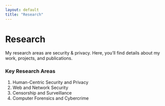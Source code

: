 ```yaml
---
layout: default
title: "Research"
---
```


# Research

My research areas are security & privacy. Here, you’ll find details about my work, projects, and publications.

### Key Research Areas
1. Human-Centric Security and Privacy
2. Web and Network Security
3. Censorship and Surveillance
4. Computer Forensics and Cybercrime

